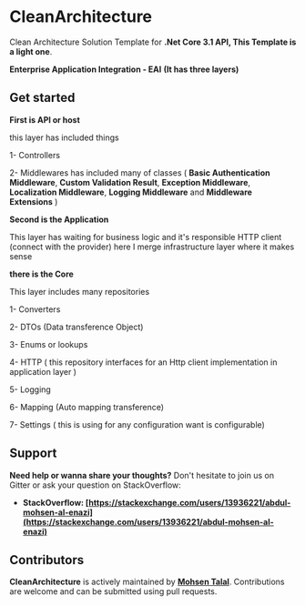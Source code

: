# CleanArchitecture
Clean Architecture Solution Template for **.Net Core 3.1 API, This Template is a light one**.

**Enterprise Application Integration - EAI**
**(It has three layers)** 

## Get started

**First is API or host**

this layer has included things 

1- Controllers

2- Middlewares has included many of classes (
 **Basic Authentication Middleware**,
 **Custom Validation Result**,
 **Exception Middleware**,
 **Localization Middleware**,
 **Logging Middleware** and 
 **Middleware Extensions** )

**Second is the Application**

This layer has waiting for business logic and it's responsible HTTP client (connect with the provider) here I merge infrastructure layer where it makes sense 

**there is the Core** 

This layer includes many repositories 

1- Converters

2- DTOs (Data transference Object)

3- Enums or lookups 

4- HTTP ( this repository interfaces for an Http client implementation in application layer )

5- Logging

6- Mapping (Auto mapping transference)

7- Settings ( this is using for any configuration want is configurable) 


## Support

**Need help or wanna share your thoughts?** Don't hesitate to join us on Gitter or ask your question on StackOverflow:

- **StackOverflow: [https://stackexchange.com/users/13936221/abdul-mohsen-al-enazi](https://stackexchange.com/users/13936221/abdul-mohsen-al-enazi)**

## Contributors

**CleanArchitecture** is actively maintained by **[Mohsen Talal](https://github.com/mohsenTalal)**. Contributions are welcome and can be submitted using pull requests.
